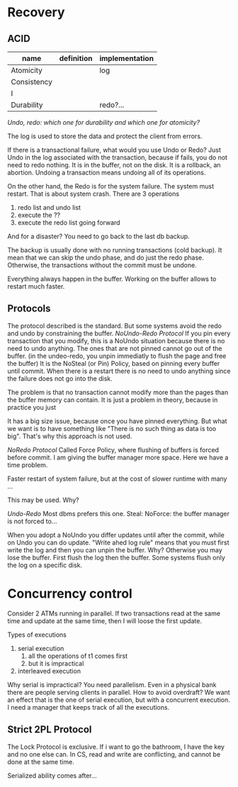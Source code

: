 
# Recovery
## ACID

| name        | definition | implementation |
| ----------- | ---------- | -------------- |
| Atomicity   |            | log            |
| Consistency |            |                |
| I           |            |                |
| Durability  |            | redo?...       |
*Undo, redo: which one for durability and which one for atomicity?*

The log is used to store the data and protect the client from errors.

If there is a transactional failure, what would you use Undo or Redo?
Just Undo in the log associated with the transaction, because if fails, you do not need to redo nothing. It is in the buffer, not on the disk.
It is a rollback, an abortion.
Undoing a transaction means undoing all of its operations.

On the other hand, the Redo is for the system failure.
The system must restart. That is about system crash.
There are 3 operations
1. redo list and undo list
2. execute the ??
3. execute the redo list going forward

And for a disaster?
You need to go back to the last db backup.

The backup is usually done with no running transactions (cold backup). It mean that we can skip the undo phase, and do just the redo phase. Otherwise, the transactions without the commit must be undone.

Everything always happen in the buffer.
Working on the buffer allows to restart much faster.


## Protocols
The protocol described is the standard.
But some systems avoid the redo and undo by constraining the buffer.
*NoUndo-Redo Protocol*
If you pin every transaction that you modify, this is a NoUndo situation because there is no need to undo anything. The ones that are not pinned cannot go out of the buffer.
(in the undeo-redo, you unpin immediatly to flush the page and free the buffer)
It is the NoSteal (or Pin) Policy, based on pinning every buffer until commit.
When there is a restart there is no need to undo anything since the failure does not go into the disk.

The problem is that no transaction cannot modify more than the pages than the buffer memory can contain. It is just a problem in theory, because in practice you just 

It has a big size issue, because once you have pinned everything.
But what we want is to have something like "There is no such thing as data is too big".
That's why this approach is not used.

*NoRedo Protocol*
Called Force Policy, where flushing of buffers is forced before commit.
I am giving the buffer manager more space.
Here we have a time problem.

Faster restart of system failure, but at the cost of slower runtime with many ...

This may be used. Why?

*Undo-Redo*
Most dbms prefers this one.
Steal:
NoForce: the buffer manager is not forced to...


When you adopt a NoUndo you differ updates until after the commit, while on Undo you can do update.
"Write ahed log rule" means that you must first write the log and then you can unpin the buffer. Why? Otherwise you may lose the buffer. First flush the log then the buffer.
Some systems flush only the log on a specific disk.





# Concurrency control

Consider 2 ATMs running in parallel.
If two transactions read at the same time and update at the same time, then I will loose the first update.

Types of executions
1. serial execution
	1. all the operations of t1 comes first
	2. but it is impractical
2. interleaved execution

Why serial is impractical?
You need parallelism. Even in a physical bank there are people serving clients in parallel. How to avoid overdraft?
We want an effect that is the one of serial execution, but with a concurrent execution.
I need a manager that keeps track of all the executions.

## Strict 2PL Protocol

The Lock Protocol is exclusive. If i want to go the bathroom, I have the key and no one else can.
In CS, read and write are conflicting, and cannot be done at the same time.

Serialized ability comes after...

